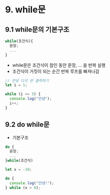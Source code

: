 # 9. while문

## 9.1 while문의 기본구조

```js
while(조건식){
  문장;
  ...
}
```

- while문은 조건식이 참인 동안 문장, ... 을 반복 실행
- 조건식이 거짓이 되는 순간 반복 루프를 빠져나감

```js
// 안녕 다섯 번 출력하기
let i = 1;

while (i <= 5) {
  console.log("안녕");
  i++;
}
```

## 9.2 do while문

- 기본구조

```js
do {
  문장;
  ...
}while(조건식)
```

```js
let x = -10;

do {
  console.log("안녕!");
} while (x > 0);
```
